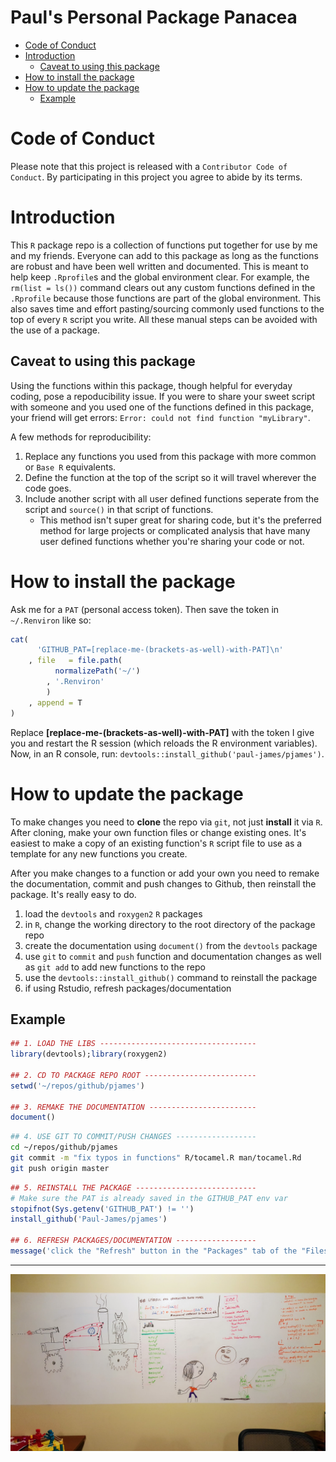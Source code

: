 Paul's Personal Package Panacea
================

-   [Code of Conduct](#code-of-conduct)
-   [Introduction](#introduction)
    -   [Caveat to using this package](#caveat-to-using-this-package)
-   [How to install the package](#how-to-install-the-package)
-   [How to update the package](#how-to-update-the-package)
    -   [Example](#example)

<!-- README.md is generated from README.Rmd. Please edit that file -->
<!-- [![Travis-CI Build Status](https://travis-ci.org/hrbrmstr/sergeant.svg?branch=master)](https://travis-ci.org/hrbrmstr/sergeant)  -->
<!-- [![Coverage Status](https://codecov.io/gh/hrbrmstr/sergeant/branch/master/graph/badge.svg)](https://codecov.io/gh/hrbrmstr/sergeant) -->
<!-- [![CRAN_Status_Badge](http://www.r-pkg.org/badges/version/pjames)](https://cran.r-project.org/package=pjames) not on cran, but useful example -->
Code of Conduct
===============

Please note that this project is released with a `Contributor Code of Conduct`. By participating in this project you agree to abide by its terms.

Introduction
============

This `R` package repo is a collection of functions put together for use by me and my friends. Everyone can add to this package as long as the functions are robust and have been well written and documented. This is meant to help keep `.Rprofile`s and the global environment clear. For example, the `rm(list = ls())` command clears out any custom functions defined in the `.Rprofile` because those functions are part of the global environment. This also saves time and effort pasting/sourcing commonly used functions to the top of every `R` script you write. All these manual steps can be avoided with the use of a package.

Caveat to using this package
----------------------------

Using the functions within this package, though helpful for everyday coding, pose a repoducibility issue. If you were to share your sweet script with someone and you used one of the functions defined in this package, your friend will get errors: `Error: could not find function "myLibrary"`.

A few methods for reproducibility:

1.  Replace any functions you used from this package with more common or `Base R` equivalents.
2.  Define the function at the top of the script so it will travel wherever the code goes.
3.  Include another script with all user defined functions seperate from the script and `source()` in that script of functions.
    -   This method isn't super great for sharing code, but it's the preferred method for large projects or complicated analysis that have many user defined functions whether you're sharing your code or not.

How to install the package
==========================

Ask me for a `PAT` (personal access token). Then save the token in `~/.Renviron` like so:

``` r
cat(
      'GITHUB_PAT=[replace-me-(brackets-as-well)-with-PAT]\n'
    , file   = file.path(
          normalizePath('~/')
        , '.Renviron'
        )
    , append = T
)
```

Replace **\[replace-me-(brackets-as-well)-with-PAT\]** with the token I give you and restart the R session (which reloads the R environment variables). Now, in an R console, run: `devtools::install_github('paul-james/pjames')`.

How to update the package
=========================

To make changes you need to **clone** the repo via `git`, not just **install** it via `R`. After cloning, make your own function files or change existing ones. It's easiest to make a copy of an existing function's `R` script file to use as a template for any new functions you create.

After you make changes to a function or add your own you need to remake the documentation, commit and push changes to Github, then reinstall the package. It's really easy to do.

1.  load the `devtools` and `roxygen2` `R` packages
2.  in `R`, change the working directory to the root directory of the package repo
3.  create the documentation using `document()` from the `devtools` package
4.  use `git` to `commit` and `push` function and documentation changes as well as `git add` to add new functions to the repo
5.  use the `devtools::install_github()` command to reinstall the package
6.  if using Rstudio, refresh packages/documentation

Example
-------

``` r
## 1. LOAD THE LIBS -----------------------------------
library(devtools);library(roxygen2)

## 2. CD TO PACKAGE REPO ROOT -------------------------
setwd('~/repos/github/pjames')

## 3. REMAKE THE DOCUMENTATION ------------------------
document()
```

``` bash
## 4. USE GIT TO COMMIT/PUSH CHANGES ------------------
cd ~/repos/github/pjames
git commit -m "fix typos in functions" R/tocamel.R man/tocamel.Rd
git push origin master
```

``` r
## 5. REINSTALL THE PACKAGE ---------------------------
# Make sure the PAT is already saved in the GITHUB_PAT env var
stopifnot(Sys.getenv('GITHUB_PAT') != '')
install_github('Paul-James/pjames')

## 6. REFRESH PACKAGES/DOCUMENTATION ------------------
message('click the "Refresh" button in the "Packages" tab of the "Files, Plots, Packages, Help, Viewer" pane')
```

------------------------------------------------------------------------

![My-PYAA-Office-Whiteboard](./.assets/pyaa-office-whiteboard.jpg)
